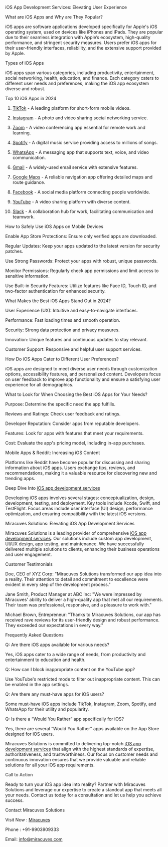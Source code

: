 iOS App Development Services: Elevating User Experience

What are iOS Apps and Why are They Popular?

iOS apps are software applications developed specifically for Apple's iOS operating system, used on devices like iPhones and iPads. They are popular due to their seamless integration with Apple’s ecosystem, high-quality performance, and stringent security measures. Users prefer iOS apps for their user-friendly interfaces, reliability, and the extensive support provided by Apple.

Types of iOS Apps

iOS apps span various categories, including productivity, entertainment, social networking, health, education, and finance. Each category caters to different user needs and preferences, making the iOS app ecosystem diverse and robust.

Top 10 iOS Apps in 2024

1. <a href="https://www.tiktok.com/">TikTok</a> - A leading platform for short-form mobile videos.

2. <a href="https://www.instagram.com/">Instagram</a> - A photo and video sharing social networking service.

3. <a href="https://zoom.us/">Zoom</a> - A video conferencing app essential for remote work and learning.

4. <a href="https://open.spotify.com/">Spotify</a> - A digital music service providing access to millions of songs.

5. <a href="https://www.whatsapp.com/">WhatsApp</a> - A messaging app that supports text, voice, and video communication.

6. <a href="https://mail.google.com/mail/u/0/#inbox">Gmail</a> - A widely-used email service with extensive features.

7. <a href="https://www.google.com/maps">Google Maps</a> - A reliable navigation app offering detailed maps and route guidance.

8. <a href="https://www.facebook.com/">Facebook</a> - A social media platform connecting people worldwide.

9. <a href="https://www.youtube.com/">YouTube</a> - A video sharing platform with diverse content.

10. <a href="https://slack.com/intl/en-in">Slack</a> - A collaboration hub for work, facilitating communication and teamwork.

How to Safely Use iOS Apps on Mobile Devices

Enable App Store Protections: Ensure only verified apps are downloaded.

Regular Updates: Keep your apps updated to the latest version for security patches.

Use Strong Passwords: Protect your apps with robust, unique passwords.

Monitor Permissions: Regularly check app permissions and limit access to sensitive information.

Use Built-in Security Features: Utilize features like Face ID, Touch ID, and two-factor authentication for enhanced security.

What Makes the Best iOS Apps Stand Out in 2024?

User Experience (UX): Intuitive and easy-to-navigate interfaces.

Performance: Fast loading times and smooth operation.

Security: Strong data protection and privacy measures.

Innovation: Unique features and continuous updates to stay relevant.

Customer Support: Responsive and helpful user support services.

How Do iOS Apps Cater to Different User Preferences?

iOS apps are designed to meet diverse user needs through customization options, accessibility features, and personalized content. Developers focus on user feedback to improve app functionality and ensure a 
satisfying user experience for all demographics.

What to Look for When Choosing the Best iOS Apps for Your Needs?

Purpose: Determine the specific need the app fulfills.

Reviews and Ratings: Check user feedback and ratings.

Developer Reputation: Consider apps from reputable developers.

Features: Look for apps with features that meet your requirements.

Cost: Evaluate the app's pricing model, including in-app purchases.

Mobile Apps & Reddit: Increasing iOS Content

Platforms like Reddit have become popular for discussing and sharing information about iOS apps. Users exchange tips, reviews, and recommendations, making it a valuable resource for discovering new and trending apps.

Deep Dive Into <a href="https://miracuves.com/custom-ios-app-development-services-miracuves-2024/">iOS app development services</a>

Developing iOS apps involves several stages: conceptualization, design, development, testing, and deployment. Key tools include Xcode, Swift, and TestFlight. Focus areas include user interface (UI) design, performance optimization, and ensuring compatibility with the latest iOS versions.

Miracuves Solutions: Elevating iOS App Development Services

Miracuves Solutions is a leading provider of comprehensive <a href="https://miracuves.com/custom-ios-app-development-services-miracuves-2024/">iOS app development services</a>. Our solutions include custom app development, UI/UX design, app testing, and maintenance. We have successfully delivered multiple solutions to clients, enhancing their business operations and user engagement.

Customer Testimonials

Doe, CEO of XYZ Corp: "Miracuves Solutions transformed our app idea into a reality. Their attention to detail and commitment to excellence were evident in every step of the development process."

Jane Smith, Product Manager at ABC Inc: "We were impressed by Miracuves' ability to deliver a high-quality app that met all our requirements. Their team was professional, responsive, and a pleasure to work with."

Michael Brown, Entrepreneur: "Thanks to Miracuves Solutions, our app has received rave reviews for its user-friendly design and robust performance. They exceeded our expectations in every way."

Frequently Asked Questions

Q: Are there iOS apps available for various needs? 

Yes, iOS apps cater to a wide range of needs, from productivity and entertainment to education and health.

Q: How can I block inappropriate content on the YouTube app? 

Use YouTube's restricted mode to filter out inappropriate content. This can be enabled in the app settings.

Q: Are there any must-have apps for iOS users?

 Some must-have iOS apps include TikTok, Instagram, Zoom, Spotify, and WhatsApp for their utility and popularity.

Q: Is there a “Would You Rather” app specifically for iOS? 

Yes, there are several “Would You Rather” apps available on the App Store designed for iOS users.

Miracuves Solutions is committed to delivering top-notch <a href="https://miracuves.com/custom-ios-app-development-services-miracuves-2024/">iOS app development services</a> that align with the highest standards of expertise, authoritativeness, and trustworthiness. Our focus on customer needs and continuous innovation ensures that we provide valuable and reliable solutions for all your iOS app requirements.

Call to Action

Ready to turn your iOS app idea into reality? Partner with Miracuves Solutions and leverage our expertise to create a standout app that meets all your needs. Contact us today for a consultation and let us help you achieve success.

Contact Miracuves Solutions

Visit Now : <a href="https://miracuves.com/">Miracuves</a>

Phone : +91-9903909333

Email: info@miracuves.com


